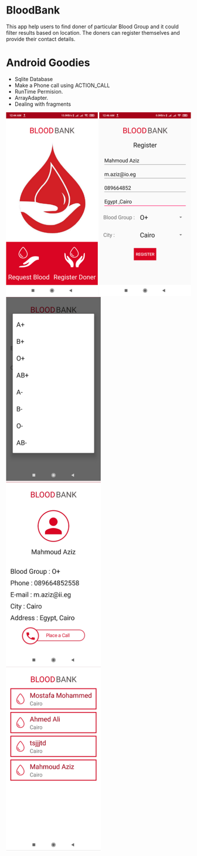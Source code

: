 # BloodBank
This app help users to find doner of particular Blood Group and it could filter results based on location. The doners can register themselves and provide their contact details.<br>

Android Goodies
==================
<ul>
<li>Sqlite Database</li>
<li>Make a Phone call using ACTION_CALL</li>
<li>RunTime Permision.</li>
<li>ArrayAdapter.</li>
<li>Dealing with fragments</li>
</ul>

<img src="images/Screen_1.png" wihth="450" height="500"> <img src="images/Screen_2.png" wihth="450" height="500"> <img src="images/Screen_3.png" wihth="450" height="500"> <img src="images/Screen_4.jpg" wihth="450" height="500"> <img src="images/Screen_5.png" wihth="450" height="500">
